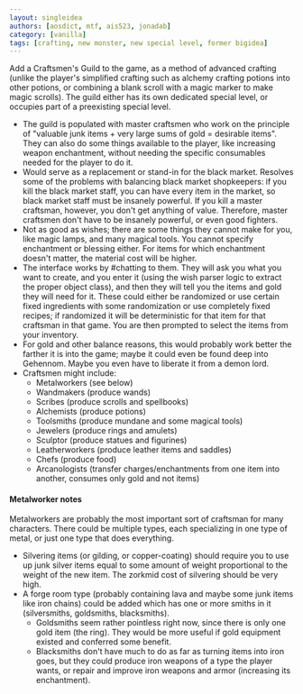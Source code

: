 ```yaml
---
layout: singleidea
authors: [aosdict, mtf, ais523, jonadab]
category: [vanilla]
tags: [crafting, new monster, new special level, former bigidea]
---
```

Add a Craftsmen's Guild to the game, as a method of advanced crafting (unlike
the player's simplified crafting such as alchemy crafting potions into other
potions, or combining a blank scroll with a magic marker to make magic scrolls).
The guild either has its own dedicated special level, or occupies part of a
preexisting special level.

* The guild is populated with master craftsmen who work on the principle of
  "valuable junk items + very large sums of gold = desirable items". They can
  also do some things available to the player, like increasing weapon
  enchantment, without needing the specific consumables needed for the player to
  do it.
* Would serve as a replacement or stand-in for the black market. Resolves some
  of the problems with balancing black market shopkeepers: if you kill the black
  market staff, you can have every item in the market, so black market staff
  must be insanely powerful. If you kill a master craftsman, however, you don't
  get anything of value. Therefore, master craftsmen don't have to be insanely
  powerful, or even good fighters.
* Not as good as wishes; there are some things they cannot make for you, like
  magic lamps, and many magical tools. You cannot specify enchantment or
  blessing either. For items for which enchantment doesn't matter, the material
  cost will be higher.
* The interface works by #chatting to them. They will ask you what you want to
  create, and you enter it (using the wish parser logic to extract the proper
  object class), and then they will tell you the items and gold they will need
  for it. These could either be randomized or use certain fixed ingredients with
  some randomization or use completely fixed recipes; if randomized it will be
  deterministic for that item for that craftsman in that game. You are then
  prompted to select the items from your inventory.
* For gold and other balance reasons, this would probably work better the
  farther it is into the game; maybe it could even be found deep into Gehennom.
  Maybe you even have to liberate it from a demon lord.
* Craftsmen might include:
  * Metalworkers (see below)
  * Wandmakers (produce wands)
  * Scribes (produce scrolls and spellbooks)
  * Alchemists (produce potions)
  * Toolsmiths (produce mundane and some magical tools)
  * Jewelers (produce rings and amulets)
  * Sculptor (produce statues and figurines)
  * Leatherworkers (produce leather items and saddles)
  * Chefs (produce food)
  * Arcanologists (transfer charges/enchantments from one item into another, consumes only gold and not items)

#### Metalworker notes
Metalworkers are probably the most important sort of craftsman for many
characters. There could be multiple types, each specializing in one type of
metal, or just one type that does everything.
* Silvering items (or gilding, or copper-coating) should require you to use up
  junk silver items equal to some amount of weight proportional to the weight of
  the new item. The zorkmid cost of silvering should be very high.
* A forge room type (probably containing lava and maybe some junk items like
  iron chains) could be added which has one or more smiths in it (silversmiths,
  goldsmiths, blacksmiths).
  * Goldsmiths seem rather pointless right now, since there is only one gold
    item (the ring). They would be more useful if gold equipment existed and
    conferred some benefit.
  * Blacksmiths don't have much to do as far as turning items into iron goes,
    but they could produce iron weapons of a type the player wants, or repair
    and improve iron weapons and armor (increasing its enchantment).

